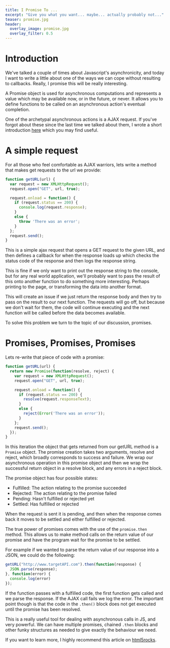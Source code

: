 ```yaml
---
title: I Promise To ...
excerpt: "Give you what you want... maybe... actually probably not..."
teaser: promise.jpg
header:
  overlay_image: promise.jpg
  overlay_filter: 0.5
---
```


# Introduction

We've talked a couple of times about Javascript's asynchronicity, and today I want to write a little about one of the ways we can cope without resulting to callbacks. Really, I promise this will be really interesting.

A Promise object is used for asynchronous computations and represents a value which may be available now, or in the future, or never. It allows you to define functions to be called on an asynchronous action's eventual completion.

One of the archetypal asynchronous actions is a AJAX request. If you've forgot about these since the last time we talked about them, I wrote a short introduction [here](https://tomstuart92.github.io/Ajax/) which you may find useful.

# A simple request

For all those who feel comfortable as AJAX warriors, lets write a method that makes get requests to the url we provide:

```javascript
function getURL(url) {
  var request = new XMLHttpRequest();
  request.open("GET", url, true);

  request.onload = function() {
    if (request.status == 200) {
      console.log(request.response);
    }
    else {
      throw 'There was an error';
    }
  };
  request.send();
}
```

This is a simple ajax request that opens a GET request to the given URL, and then defines a callback for when the response loads up which checks the status code of the response and then logs the response string.

This is fine if we only want to print out the response string to the console, but for any real world application, we'll probably want to pass the result of this onto another function to do something more interesting. Perhaps printing to the page, or transforming the data into another format.

This will create an issue if we just return the response body and then try to pass on the result to our next function. The requests will go off, but because we don't wait for them, the code will continue executing and the next function will be called before the data becomes available.

To solve this problem we turn to the topic of our discussion, promises.

# Promises, Promises, Promises

Lets re-write that piece of code with a promise:

```javascript
function getURL(url) {
  return new Promise(function(resolve, reject) {
    var request = new XMLHttpRequest();
    request.open("GET", url, true);

    request.onload = function() {
      if (request.status == 200) {
        resolve(request.responseText);
      }
      else {
        reject(Error('There was an error'));
      }
    };
    request.send();
  });
}
```

In this iteration the object that gets returned from our getURL method is a `Promise` object. The promise creation takes two arguments, resolve and reject, which broadly corresponds to success and failure. We wrap our asynchronous operation in this promise object and then we wrap the successful return object in a resolve block, and any errors in a reject block.

The promise object has four possible states:

- Fulfilled: The action relating to the promise succeeded
- Rejected: The action relating to the promise failed
- Pending: Hasn't fulfilled or rejected yet
- Settled: Has fulfilled or rejected

When the request is sent it is pending, and then when the response comes back it moves to be settled and either fulfilled or rejected.

The true power of promises comes with the use of the `promise.then` method. This allows us to make method calls on the return value of our promise and have the program wait for the promise to be settled.

For example if we wanted to parse the return value of our response into a JSON, we could do the following:

```javascript
getURL("http://www.targetAPI.com").then(function(response) {
  JSON.parse(response);
}, function(error) {
  console.log(error)
});
```

If the function passes with a fulfilled code, the first function gets called and we parse the response. If the AJAX call fails we log the error. The important point though is that the code in the `.then()` block does not get executed until the promise has been resolved.

This is a really useful tool for dealing with asynchronous calls in JS, and very powerful. We can have multiple promises, chained `.then` blocks and other funky structures as needed to give exactly the behaviour we need.

If you want to learn more, I highly recommend this article on [html5rocks](http://www.html5rocks.com/en/tutorials/es6/promises/). 
